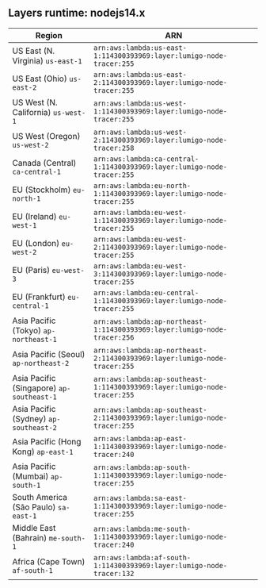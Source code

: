 Layers runtime: nodejs14.x
----
| Region | ARN |
| --- | --- |
|US East (N. Virginia)  `us-east-1`|`arn:aws:lambda:us-east-1:114300393969:layer:lumigo-node-tracer:255`|
|US East (Ohio)  `us-east-2`|`arn:aws:lambda:us-east-2:114300393969:layer:lumigo-node-tracer:255`|
|US West (N. California)  `us-west-1`|`arn:aws:lambda:us-west-1:114300393969:layer:lumigo-node-tracer:255`|
|US West (Oregon)  `us-west-2`|`arn:aws:lambda:us-west-2:114300393969:layer:lumigo-node-tracer:258`|
|Canada (Central)  `ca-central-1`|`arn:aws:lambda:ca-central-1:114300393969:layer:lumigo-node-tracer:255`|
|EU (Stockholm)  `eu-north-1`|`arn:aws:lambda:eu-north-1:114300393969:layer:lumigo-node-tracer:255`|
|EU (Ireland)  `eu-west-1`|`arn:aws:lambda:eu-west-1:114300393969:layer:lumigo-node-tracer:255`|
|EU (London)  `eu-west-2`|`arn:aws:lambda:eu-west-2:114300393969:layer:lumigo-node-tracer:255`|
|EU (Paris)  `eu-west-3`|`arn:aws:lambda:eu-west-3:114300393969:layer:lumigo-node-tracer:255`|
|EU (Frankfurt)  `eu-central-1`|`arn:aws:lambda:eu-central-1:114300393969:layer:lumigo-node-tracer:255`|
|Asia Pacific (Tokyo)  `ap-northeast-1`|`arn:aws:lambda:ap-northeast-1:114300393969:layer:lumigo-node-tracer:256`|
|Asia Pacific (Seoul)  `ap-northeast-2`|`arn:aws:lambda:ap-northeast-2:114300393969:layer:lumigo-node-tracer:255`|
|Asia Pacific (Singapore)  `ap-southeast-1`|`arn:aws:lambda:ap-southeast-1:114300393969:layer:lumigo-node-tracer:255`|
|Asia Pacific (Sydney)  `ap-southeast-2`|`arn:aws:lambda:ap-southeast-2:114300393969:layer:lumigo-node-tracer:255`|
|Asia Pacific (Hong Kong)  `ap-east-1`|`arn:aws:lambda:ap-east-1:114300393969:layer:lumigo-node-tracer:240`|
|Asia Pacific (Mumbai)  `ap-south-1`|`arn:aws:lambda:ap-south-1:114300393969:layer:lumigo-node-tracer:255`|
|South America (São Paulo)  `sa-east-1`|`arn:aws:lambda:sa-east-1:114300393969:layer:lumigo-node-tracer:255`|
|Middle East (Bahrain)  `me-south-1`|`arn:aws:lambda:me-south-1:114300393969:layer:lumigo-node-tracer:240`|
|Africa (Cape Town)  `af-south-1`|`arn:aws:lambda:af-south-1:114300393969:layer:lumigo-node-tracer:132`|
